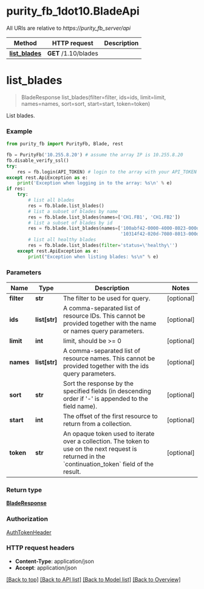 # purity_fb_1dot10.BladeApi

All URIs are relative to *https://purity_fb_server/api*

Method | HTTP request | Description
------------- | ------------- | -------------
[**list_blades**](BladeApi.md#list_blades) | **GET** /1.10/blades | 


# **list_blades**
> BladeResponse list_blades(filter=filter, ids=ids, limit=limit, names=names, sort=sort, start=start, token=token)



List blades.

### Example 
```python
from purity_fb import PurityFb, Blade, rest

fb = PurityFb('10.255.8.20') # assume the array IP is 10.255.8.20
fb.disable_verify_ssl()
try:
    res = fb.login(API_TOKEN) # login to the array with your API_TOKEN
except rest.ApiException as e:
    print('Exception when logging in to the array: %s\n' % e)
if res:
    try:
        # list all blades
        res = fb.blade.list_blades()
        # list a subset of blades by name
        res = fb.blade.list_blades(names=['CH1.FB1', 'CH1.FB2'])
        # list a subset of blades by id
        res = fb.blade.list_blades(names=['100abf42-0000-4000-8023-000det400090',
                                          '10314f42-020d-7080-8013-000ddt400090'])
        # list all healthy blades
        res = fb.blade.list_blades(filter='status=\'healthy\'')
    except rest.ApiException as e:
        print("Exception when listing blades: %s\n" % e)
```

### Parameters

Name | Type | Description  | Notes
------------- | ------------- | ------------- | -------------
 **filter** | **str**| The filter to be used for query. | [optional] 
 **ids** | **list[str]**| A comma-separated list of resource IDs. This cannot be provided together with the name or names query parameters. | [optional] 
 **limit** | **int**| limit, should be &gt;&#x3D; 0 | [optional] 
 **names** | **list[str]**| A comma-separated list of resource names. This cannot be provided together with the ids query parameters. | [optional] 
 **sort** | **str**| Sort the response by the specified fields (in descending order if &#39;-&#39; is appended to the field name). | [optional] 
 **start** | **int**| The offset of the first resource to return from a collection. | [optional] 
 **token** | **str**| An opaque token used to iterate over a collection. The token to use on the next request is returned in the &#x60;continuation_token&#x60; field of the result. | [optional] 

### Return type

[**BladeResponse**](BladeResponse.md)

### Authorization

[AuthTokenHeader](index.md#AuthTokenHeader)

### HTTP request headers

 - **Content-Type**: application/json
 - **Accept**: application/json

[[Back to top]](#) [[Back to API list]](index.md#endpoint-properties) [[Back to Model list]](index.md#documentation-for-models) [[Back to Overview]](index.md)

